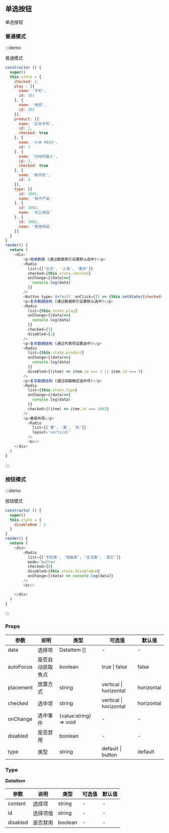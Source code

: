 ## 单选按钮

单选按钮

### 普通模式

:::demo

普通模式

```js
constructor () {
  super()
  this.state = {
    checked: 2,
    play : [{
      name: '手机',
      id: 101
    }, {
      name: '电视',
      id: 102
    }],
    product: [{
      name: '红米手机',
      id: 1,
      checked: true
    }, {
      name: '小米 MIX3',
      id: 2
    }, {
      name: '扫地机器人',
      id: 3,
      checked: true
    }, {
      name: '新风机',
      id: 4
    }],
    type: [{
      id: 1001,
      name: '电子产品'
    }, {
      id: 1002,
      name: '办公用品'
    }, {
      id: 1003,
      name: '家居用品'
    }]
  }
}
render() {
  return (
    <div>
        <p>简单数据 (通过数据索引设置默认选中)</p>
        <Radio
          list={['北京', '上海', '重庆']}
          checked={this.state.checked}
          onChange={(data)=>{
            console.log(data)
          }}
        />
        <Button type='default' onClick={() => {this.setState({checked: 0})}}>点击</Button>
        <p>复杂数据结构 (通过数据索引设置默认选中)</p>
        <Radio
          list={this.state.play}
          onChange={(data)=>{
            console.log(data)
          }}
          checked={1}
          disabled={1}
        />
        <p>复杂数据结构 (通过列表项设置选中)</p>
        <Radio
          list={this.state.product}
          onChange={(data)=>{
            console.log(data)
          }}
          disabled={(item) => item.id === 1 || item.id === 3}
        />
        <p>复杂数据结构 (通过函数确定选中项)</p>
        <Radio
          list={this.state.type}
          onChange={(data)=>{
            console.log(data)
          }}
          checked={(item) => item.id === 1002}
        />
        <p>垂直布局</p>
          <Radio
            list={['春', '夏', '秋']}
            layout='vertical'
          />
          <br/>
    </div>
  )
}
```

:::

### 按钮模式

:::demo

按钮模式

```js
constructor () {
  super()
  this.state = {
    disableNum : 2
  }
}
render() {
  return (
    <div>
        <Radio
          list={['手机类', '电脑类', '生活类', '其它']}
          mode='button'
          checked={0}
          disabled={this.state.disableNum}
          onChange={(data) => console.log(data)}
        />
        <br/>

    </div>
  )
}
```

:::

### Props

| 参数      | 说明             | 类型                   | 可选值                 | 默认值     |
| --------- | ---------------- | ---------------------- | ---------------------- | ---------- |
| data      | 选择项           | DataItem []            | -                      | -          |
| autoFocus | 是否自动获取焦点 | boolean                | true \| false          | false      |
| placement | 放置方式         | string                 | vertical \| horizontal | horizontal |
| checked   | 选中项           | string                 | vertical \| horizontal | horizontal |
| onChange  | 选中事件         | (value:string) => void | -                      | -          |
| disabled  | 是否禁用         | boolean                | -                      | -          |
| type      | 类型             | string                 | default \| button      | default    |

### Type

**_DataItem_**

| 参数     | 说明     | 类型    | 可选值 | 默认值 |
| -------- | -------- | ------- | ------ | ------ |
| content  | 选择项   | string  | -      | -      |
| id       | 选择项值 | string  | -      | -      |
| disabled | 是否禁用 | boolean | -      | -      |
